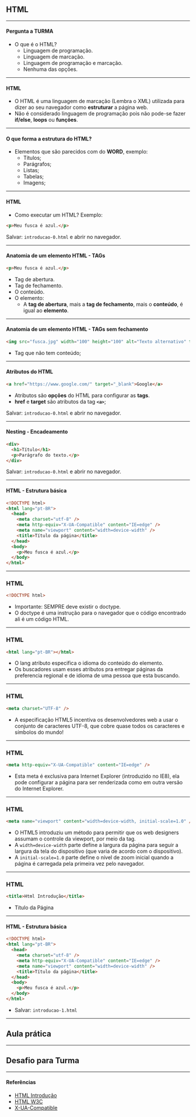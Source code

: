 ## HTML

---

#### Pergunta a TURMA

- O que é o HTML?
  - Linguagem de programação.
  - Linguagem de marcação.
  - Linguagem de programação e marcação.
  - Nenhuma das opções.

---

#### HTML

- O HTML é uma linguagem de marcação (Lembra o XML) utilizada para dizer ao seu navegador como **estruturar** a página web.
- Não é considerado linguagem de programação pois não pode-se fazer **if/else**, **loops** ou **funções**.

---

#### O que forma a estrutura do HTML?

- Elementos que são parecidos com do **WORD**, exemplo:
  - Títulos;
  - Parágrafos;
  - Listas;
  - Tabelas;
  - Imagens;

---

#### HTML

- Como executar um HTML? Exemplo:

```html
<p>Meu fusca é azul.</p>
```

Salvar: `introducao-0.html` e abrir no navegador.

---

#### Anatomia de um elemento HTML - TAGs

```html
<p>Meu fusca é azul.</p>
```

- Tag de abertura.
- Tag de fechamento.
- O conteúdo.
- O elemento:
  - A **tag de abertura**, mais a **tag de fechamento**, mais o **conteúdo**, é igual ao **elemento**.

---

#### Anatomia de um elemento HTML - TAGs sem fechamento

```html
<img src="fusca.jpg" width="100" height="100" alt="Texto alternativo" title="Figura" />
```

- Tag que não tem conteúdo;

---

#### Atributos do HTML

```html
<a href="https://www.google.com/" target="_blank">Google</a>
```

- Atributos são **opções** do HTML para configurar as **tags**.
- **href** e **target** são atributos da tag **`<a>`**;

Salvar: `introducao-0.html` e abrir no navegador.

---

#### Nesting - Encadeamento

```html
<div>
  <h1>Título</h1>
  <p>Parágrafo do texto.</p>
</div>
```

Salvar: `introducao-0.html` e abrir no navegador.

---

#### HTML - Estrutura básica

```html
<!DOCTYPE html>
<html lang="pt-BR">
  <head>
    <meta charset="utf-8" />
    <meta http-equiv="X-UA-Compatible" content="IE=edge" />
    <meta name="viewport" content="width=device-width" />
    <title>Título da página</title>
  </head>
  <body>
    <p>Meu fusca é azul.</p>
  </body>
</html>
```

---

### HTML

```html
<!DOCTYPE html>
```

- Importante: SEMPRE deve existir o doctype.
- O doctype é uma instrução para o navegador que o código encontrado ali é um código HTML.

---

### HTML

```html
<html lang="pt-BR"></html>
```

- O lang atributo especifica o idioma do conteúdo do elemento.
- Os buscadores usam esses atributos pra entregar páginas da preferencia regional e de idioma de uma pessoa que esta buscando.

---

### HTML

```html
<meta charset="UTF-8" />
```

- A especificação HTML5 incentiva os desenvolvedores web a usar o conjunto de caracteres UTF-8, que cobre quase todos os caracteres e símbolos do mundo!

---

### HTML

```html
<meta http-equiv="X-UA-Compatible" content="IE=edge" />
```

- Esta meta é exclusiva para Internet Explorer (introduzido no IE8), ela pode configurar a página para ser renderizada como em outra versão do Internet Explorer.

---

### HTML

```html
<meta name="viewport" content="width=device-width, initial-scale=1.0" />
```

- O HTML5 introduziu um método para permitir que os web designers assumam o controle da viewport, por meio da <meta> tag.
- A `width=device-width` parte define a largura da página para seguir a largura da tela do dispositivo (que varia de acordo com o dispositivo).
- A `initial-scale=1.0` parte define o nível de zoom inicial quando a página é carregada pela primeira vez pelo navegador.

---

### HTML

```html
<title>Html Introdução</title>
```

- Título da Página

---

#### HTML - Estrutura básica

```html
<!DOCTYPE html>
<html lang="pt-BR">
  <head>
    <meta charset="utf-8" />
    <meta http-equiv="X-UA-Compatible" content="IE=edge" />
    <meta name="viewport" content="width=device-width" />
    <title>Título da página</title>
  </head>
  <body>
    <p>Meu fusca é azul.</p>
  </body>
</html>
```

- Salvar: `introducao-1.html`

---

## Aula prática

---

## Desafio para Turma

---

#### Referências

- [HTML Introdução](https://developer.mozilla.org/pt-BR/docs/Learn/HTML/Introduction_to_HTML)
- [HTML W3C](https://www.w3schools.com/html/default.asp)
- [X-UA-Compatible](https://pt.stackoverflow.com/questions/209593/qual-%C3%A9-a-fun%C3%A7%C3%A3o-da-meta-tag-x-ua-compatible-dentro-do-html)
